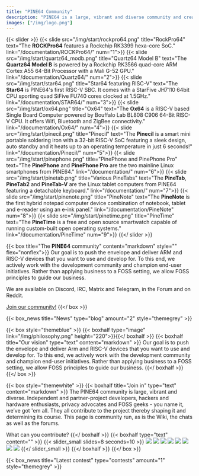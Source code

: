 ```yaml
---
title: "PINE64 Community"
description: "PINE64 is a large, vibrant and diverse community and creates software, documentation and projects."
images: ["/img/logo.png"]
---
```


{{< slider >}}
  {{< slide src="/img/start/rockpro64.png" title="RockPro64" text="The <b>ROCKPro64</b> features a Rockchip RK3399 hexa-core SoC." link="/documentation/ROCKPro64/" num="1">}}
  {{< slide src="/img/start/quartz64_modb.png" title="Quartz64 Model B" text="The <b>Quartz64 Model B</b> is powered by a Rockchip RK3566 quad-core ARM Cortex A55 64-Bit Processor with a Mali G-52 GPU." link="/documentation/Quartz64/" num="2">}}
  {{< slide src="/img/start/star64.png" title="Star64 <span>featuring RISC-V</span>" text="The <b>Star64</b> is PINE64's first RISC-V SBC. It comes with a StarFive JH7110 64bit CPU sporting quad SiFive FU740 cores clocked at 1.5GHz." link="/documentation/STAR64/" num="3">}}
  {{< slide src="/img/start/ox64.png" title="Ox64" text="The <b>Ox64</b> is a RISC-V based Single Board Computer powered by Bouffalo Lab BL808 C906 64-Bit RISC-V CPU. It offers Wifi, Bluetooth and ZigBee connectivity." link="/documentation/Ox64/" num="4">}}
  {{< slide src="/img/start/pinecil.png" title="Pinecil" text="The <b>Pinecil</b> is a smart mini portable soldering iron with a 32-bit RISC-V SoC featuring a sleek design, auto standby and it heats up to an operating temperature in just 6 seconds!" link="/documentation/Pinecil/" num="5">}}
  {{< slide src="/img/start/pinephone.png" title="PinePhone <span>and</span> PinePhone Pro" text="The <b>PinePhone</b> and <b>PinePhone Pro</b> are the two mainline Linux smartphones from PINE64." link="/documentation/" num="6">}}
  {{< slide src="/img/start/pinetab.png" title="<span>Various</span> PineTabs" text="The <b>PineTab</b>, <b>PineTab2</b> and <b>PineTab-V</b> are the Linux tablet computers from PINE64 featuring a detachable keyboard." link="/documentation/" num="7">}}
  {{< slide src="/img/start/pinenote.png" title="PineNote" text="The <b>PineNote</b> is the first hybrid notepad computer device combination of notebook, tablet and e-reader using an e-ink panel." link="/documentation/PineNote" num="8">}}
  {{< slide src="/img/start/pinetime.png" title="PineTime" text="The <b>PineTime</b> is a free and open source smartwatch capable of running custom-built open operating systems." link="/documentation/PineTime" num="9">}}
{{</ slider >}}


{{< box title="The <b>PINE64</b> community" content="markdown" style="" flex="nonflex">}}
Our goal is to push the envelope and deliver ARM and RISC-V devices that you want to use and develop for. To this end, we actively work with the development community and champion end-user initiatives. Rather than applying business to a FOSS setting, we allow FOSS principles to guide our business.

We are available on Discord, IRC, Matrix and Telegram, in the Forum and on Reddit.

[Join our community!](/community/)
{{</ box >}}


{{< box_news title="News" type="blog" amount="2" style="themegrey" >}}


{{< box style="themeblue" >}}
  {{< boxhalf type="image" link="/img/philosophy.png" height="220">}}{{</ boxhalf >}}
  {{< boxhalf title="Our vision" type="text" content="markdown" >}}
Our goal is to push the envelope and deliver Arm and RISC-V devices that you want to use and develop for. To this end, we actively work with the development community and champion end-user initiatives. Rather than applying business to a FOSS setting, we allow FOSS principles to guide our business.
  {{</ boxhalf >}}
{{</ box >}}


{{< box style="themewhite" >}}
  {{< boxhalf title="Join in" type="text" content="markdown" >}}
The PINE64 community is large, vibrant and diverse. Independent and partner-project developers, hackers and hardware enthusiasts, privacy advocates and FOSS geeks - you name it, we’ve got 'em all. They all contribute to the project thereby shaping it and determining its course. This page is community run, as is the Wiki, the chats as well as the forums.

What can you contribute?
  {{</ boxhalf >}}
  {{< boxhalf type="text" content="" >}}
  {{< slider_small slides=8 seconds=10 >}}
  <img src="/img/slider_index_1.png">
  <img src="/img/slider_index_2.png">
  <img src="/img/slider_index_3.png">
  <img src="/img/slider_index_4.png">
  <img src="/img/slider_index_5.png">
  <img src="/img/slider_index_6.png">
  <img src="/img/slider_index_7.png">
  <img src="/img/slider_index_8.png">
    {{</ slider_small >}}
  {{</ boxhalf >}}
{{</ box >}}

{{< box_news title="Latest contest" type="contests" amount="1" style="themegrey" >}}
